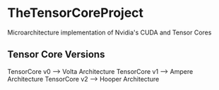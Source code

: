 # TheTensorCoreProject
Microarchitecture implementation of Nvidia's CUDA and Tensor Cores

## Tensor Core Versions
TensorCore v0 --> Volta Architecture
TensorCore v1 --> Ampere Architecture
TensorCore v2 --> Hooper Architecture
